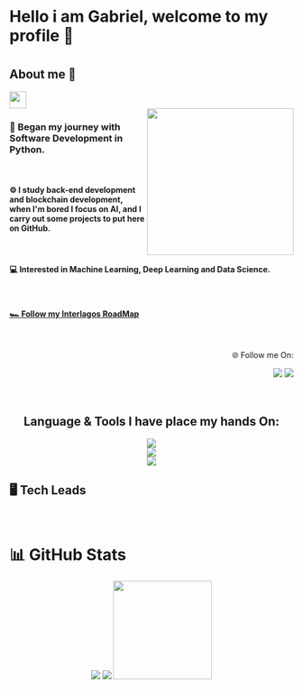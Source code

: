 <!--Banner aqui -->

# Hello i am Gabriel, welcome to my profile 👋

#

## About me 🚀
<img height="30em" src="https://visitcount.itsvg.in/api?id=w7b&label=Profile%20Views&color=1&icon=2&pretty=false)](https://visitcount.itsvg.in"/>

<br>

<img align="right" height="260rem" src="https://media.discordapp.net/attachments/1296449923017080873/1300906333624864808/Sticker_Telegram_Windows_95_PNG_-_Free_Download-removebg-preview.png?ex=67228aef&is=6721396f&hm=30209cbfa08faf393261c8625244a93905590328546c0ec49026f1e5cc636e16&=&format=webp&quality=lossless"/>

<h3>💫 Began my journey with Software Development in Python.</h3>
<br>
<h4>⚙️ I study back-end development and blockchain development, when I'm bored I focus on AI, and I carry out some projects to put here on GitHub.</h4>
<br>
<h4>💻 Interested in Machine Learning, Deep Learning and Data Science.</h4>
<br>
<h4><a href="https://roadmap.sh/r/my-road-map-tgvfm">🏎️ Follow my Interlagos RoadMap</a></h4>

<br>

<div align="right">
  <p>🌐 Follow me On:</p>
  <a href="https://www.linkedin.com/in/gabrielchedid" alt="Linkedln"><img src="https://img.shields.io/badge/LinkedIn-0077B5?style=for-the-badge&logo=linkedin&logoColor=white"></a>
  <a href="mailto:pessoal.gabriel21@gmail.com" alt="Gmail"><img src="https://img.shields.io/badge/Gmail-D14836?style=for-the-badge&logo=gmail&logoColor=white"></a>
</div>

<br>
<br>

<h2 align="center">Language & Tools I have place my hands On:</h1>

<div align="center">
  <img src="https://skillicons.dev/icons?i=py,nodejs,js,java,vscode" /></br>
  <img src="https://skillicons.dev/icons?i=html,css,linux,solidity,eclipse" /></br>
  <img src="https://skillicons.dev/icons?i=github,git,selenium,sublime" /></br>
</div>


<h2>🖥️ Tech Leads </h2>

<br>

<h1>📊 GitHub Stats</h1>
<div align="center">
  <img src="https://github-readme-stats.vercel.app/api?username=w7b&theme=react&show_icons=true&hide_border=true&count_private=true"></a>
  <img src="https://github-readme-streak-stats.herokuapp.com/?user=w7b&theme=react&hide_border=true"></a>
  <img height="175em" src="https://github-readme-stats.vercel.app/api/top-langs/?username=w7b&theme=react&show_icons=true&hide_border=true&layout=compact"></a>
</div>
